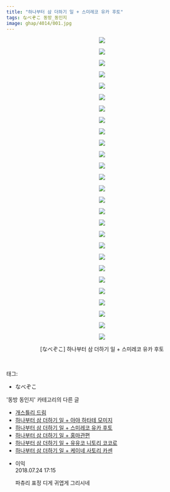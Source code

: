 ```yaml
---
title: "하나부터 삼 더하기 일 + 스미레코 유카 후토"
tags: なべぞこ 동방_동인지
image: ghap/4014/001.jpg
---
```

<div class="article">
<p style="text-align: center; clear: none; float: none;"><img src="{{ site.nasurl }}/ghap/4014/001.jpg"/></p>
<p style="text-align: center; clear: none; float: none;"><img src="{{ site.nasurl }}/ghap/4014/002.jpg"/></p>
<p style="text-align: center; clear: none; float: none;"><img src="{{ site.nasurl }}/ghap/4014/003.jpg"/></p>
<p style="text-align: center; clear: none; float: none;"><img src="{{ site.nasurl }}/ghap/4014/004.jpg"/></p>
<p style="text-align: center; clear: none; float: none;"><img src="{{ site.nasurl }}/ghap/4014/005.jpg"/></p>
<p style="text-align: center; clear: none; float: none;"><img src="{{ site.nasurl }}/ghap/4014/006.jpg"/></p>
<p style="text-align: center; clear: none; float: none;"><img src="{{ site.nasurl }}/ghap/4014/007.jpg"/></p>
<p style="text-align: center; clear: none; float: none;"><img src="{{ site.nasurl }}/ghap/4014/008.jpg"/></p>
<p style="text-align: center; clear: none; float: none;"><img src="{{ site.nasurl }}/ghap/4014/009.jpg"/></p>
<p style="text-align: center; clear: none; float: none;"><img src="{{ site.nasurl }}/ghap/4014/010.jpg"/></p>
<p style="text-align: center; clear: none; float: none;"><img src="{{ site.nasurl }}/ghap/4014/011.jpg"/></p>
<p style="text-align: center; clear: none; float: none;"><img src="{{ site.nasurl }}/ghap/4014/012.jpg"/></p>
<p style="text-align: center; clear: none; float: none;"><img src="{{ site.nasurl }}/ghap/4014/013.jpg"/></p>
<p style="text-align: center; clear: none; float: none;"><img src="{{ site.nasurl }}/ghap/4014/014.jpg"/></p>
<p style="text-align: center; clear: none; float: none;"><img src="{{ site.nasurl }}/ghap/4014/015.jpg"/></p>
<p style="text-align: center; clear: none; float: none;"><img src="{{ site.nasurl }}/ghap/4014/016.jpg"/></p>
<p style="text-align: center; clear: none; float: none;"><img src="{{ site.nasurl }}/ghap/4014/017.jpg"/></p>
<p style="text-align: center; clear: none; float: none;"><img src="{{ site.nasurl }}/ghap/4014/018.jpg"/></p>
<p style="text-align: center; clear: none; float: none;"><img src="{{ site.nasurl }}/ghap/4014/019.jpg"/></p>
<p style="text-align: center; clear: none; float: none;"><img src="{{ site.nasurl }}/ghap/4014/020.jpg"/></p>
<p style="text-align: center; clear: none; float: none;"><img src="{{ site.nasurl }}/ghap/4014/021.jpg"/></p>
<p style="text-align: center; clear: none; float: none;"><img src="{{ site.nasurl }}/ghap/4014/022.jpg"/></p>
<p style="text-align: center; clear: none; float: none;"><img src="{{ site.nasurl }}/ghap/4014/023.jpg"/></p>
<p style="text-align: center; clear: none; float: none;"><img src="{{ site.nasurl }}/ghap/4014/024.jpg"/></p>
<p style="text-align: center; clear: none; float: none;"><img src="{{ site.nasurl }}/ghap/4014/025.jpg"/></p>
<p style="text-align: center; clear: none; float: none;"><img src="{{ site.nasurl }}/ghap/4014/026.jpg"/></p>
<p style="text-align: center; clear: none; float: none;"><img src="{{ site.nasurl }}/ghap/4014/027.jpg"/></p>
<p style="text-align: center; clear: none; float: none;">[なべぞこ] 하나부터 삼 더하기 일 + 스미레코 유카 후토</p>
<p><br/></p>
</div><div class="tagTrail">
<p>태그: </p>
<ul>
<li>なべぞこ</li>
</ul>
</div><div class="another">
<p>'동방 동인지' 카테고리의 다른 글</p>
<ul>
<li><a href="/2017-12-01-ghap_4017">개스틀리 드림</a></li>
<li><a href="/2017-11-30-ghap_4015">하나부터 삼 더하기 일 + 아야 하타테 모미지</a></li>
<li><a href="/2017-11-30-ghap_4014">하나부터 삼 더하기 일 + 스미레코 유카 후토</a></li>
<li><a href="/2017-11-30-ghap_4013">하나부터 삼 더하기 일 + 홍마관편</a></li>
<li><a href="/2017-11-30-ghap_4012">하나부터 삼 더하기 일 + 유유코 니토리 코코로</a></li>
<li><a href="/2017-11-30-ghap_4011">하나부터 삼 더하기 일 + 케이네 사토리 카센</a></li>
</ul>
</div><div class="cb_module cb_fluid">
<div class="cb_wrt cb_profile">
<div class="comment">
<ul>
<li class="cb_thumb_off" id="comment15292946">
<div class="cb_comment_area">
<div class="cb_info_area">
<div class="cb_section">
<span class="cb_nick_name">이익</span>
</div>
<div class="cb_section">
<span class="cb_date">2018.07.24 17:15 </span>
</div>
</div>
<div class="cb_dsc_comment">
<p class="cb_dsc">
											파츄리 표정 디게 귀엽게 그리시네
										</p>
</div>
</div></li>
</ul>
</div>
</div><!-- commentList close -->
</div>